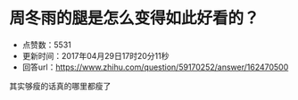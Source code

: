 # 周冬雨的腿是怎么变得如此好看的？
- 点赞数：5531
- 更新时间：2017年04月29日17时20分11秒
- 回答url：https://www.zhihu.com/question/59170252/answer/162470500
<body>
 <p data-pid="2OdsQnKh">其实够瘦的话真的哪里都瘦了</p>
</body>